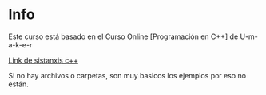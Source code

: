 # Info
Este curso está basado en el Curso Online [Programación en C++] de U-m-a-k-e-r

[Link de sistanxis c++](https://webdiis.unizar.es/asignaturas/PROG1/doc/materiales/sintaxis_cpp.pdf)

Si no hay archivos o carpetas, son muy basicos los ejemplos por eso no están.